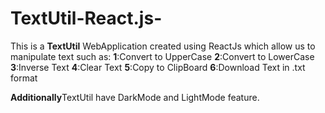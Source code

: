 # TextUtil-React.js-

This is a **TextUtil** WebApplication created using ReactJs which allow us to manipulate text such as:
    **1**:Convert to UpperCase
    **2**:Convert to LowerCase
    **3**:Inverse Text
    **4**:Clear Text
    **5**:Copy to ClipBoard
    **6**:Download Text in .txt format
    
**Additionally**TextUtil have DarkMode and LightMode feature.
